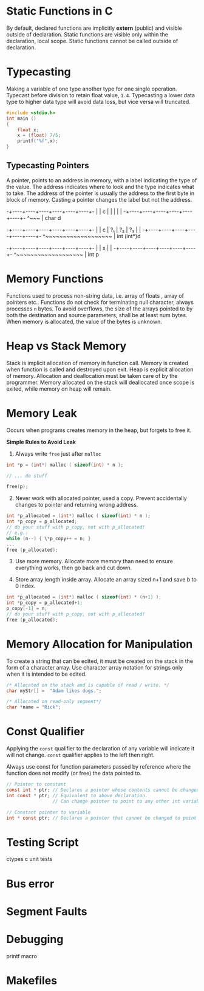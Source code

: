 # Static Functions in C

By default, declared functions are implicitly **extern** (public) and visible outside of declaration.  Static functions are visible only within the declaration, local scope. Static functions cannot be called outside of declaration.

# Typecasting

Making a variable of one type another type for one single operation.
Typecast before division to retain float value, `1.4`.
Typecasting a lower data type to higher data type will avoid data loss, but vice versa will truncated.

```c
#include <stdio.h>
int main ()
{
    float x;
    x = (float) 7/5;
    printf("%f",x);
}
```

## Typecasting Pointers

A pointer, points to an address in memory, with a label indicating the type of the value.  The address indicates where to look and the type indicates what to take.  The address of the pointer is usually the address to the first byte in block of memory. Casting a pointer changes the label but not the address.  

-+----+----+----+----+----+----+-
 |    | c  |    |    |    |    |
-+----+----+----+----+----+----+-
       ^~~~
       | char
       d

-+----+----+----+----+----+----+-
 |    | c  | ?₁ | ?₂ | ?₃ |    |
-+----+----+----+----+----+----+-
	  ^~~~~~~~~~~~~~~~~~~~
	  | int
	  (int*)d

-+----+----+----+----+----+----+-
 |    |         x         |    |
-+----+----+----+----+----+----+-
      ^~~~~~~~~~~~~~~~~~~~
      | int
	  p


# Memory Functions

Functions used to process non-string data, i.e. array of floats , array of pointers etc..
Functions do not check for terminating null character, always processes `n` bytes.
To avoid overflows, the size of the arrays pointed to by both the destination and source parameters, shall be at least num bytes.
When memory is allocated, the value of the bytes is unknown.

# Heap vs Stack Memory

Stack is implicit allocation of memory in function call. Memory is created when function is called and destroyed upon exit.
Heap is explicit allocation of memory.  Allocation and deallocation must be taken care of by the programmer.
Memory allocated on the stack will deallocated once scope is exited, while memory on heap will remain.

# Memory Leak

Occurs when programs creates memory in the heap, but forgets to free it.

**Simple Rules to Avoid Leak**

1. Always write `free` just after `malloc`
```c
int *p = (int*) malloc ( sizeof(int) * n );

// ... do stuff

free(p);
```

2. Never work with allocated pointer, used a copy. Prevent accidentally changes to pointer and returning wrong address.
```c
int *p_allocated = (int*) malloc ( sizeof(int) * n );
int *p_copy = p_allocated;
// do your stuff with p_copy, not with p_allocated!
// e.g.:
while (n--) { \*p_copy++ = n; }
...
free (p_allocated);
```

3. Use more memory.  Allocate more memory than need to ensure everything works, then go back and cut down.

4. Store array length inside array. Allocate an array sized n+1 and save b to 0 index.
```c
int *p_allocated = (int*) malloc ( sizeof(int) * (n+1) );
int *p_copy = p_allocated+1;
p_copy[-1] = n;
// do your stuff with p_copy, not with p_allocated!
free (p_allocated);
```

# Memory Allocation for Manipulation

To create a string that can be edited, it must be created on the stack in the form of a character array. Use character array notation for strings only when it is intended to be edited.

```c
/* Allocated on the stack and is capable of read / write. */
char myStr[] =  "Adam likes dogs.";

/* Allocated on read-only segment*/
char *name = "Rick";

```

# Const Qualifier

Applying the `const` qualifier to the declaration of any variable will indicate it will not change. `const` qualifier applies to the left then right.

Always use const for function parameters passed by reference where the function does not modify (or free) the data pointed to.


```c
// Pointer to constant
const int * ptr; // Declares a pointer whose contents cannot be changed.
int const * ptr; // Equivalent to above declaration.
				 // Can change pointer to point to any other int variable, but not value.

// Constant pointer to variable
int * const ptr; // Declares a pointer that cannot be changed to point to another variable, but we can change pointed value.
```

# Testing Script

ctypes
c unit  tests

# Bus error

# Segment Faults

# Debugging

printf
macro

# Makefiles

